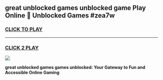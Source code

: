 
## great unblocked games unblocked game Play Online 👋 Unblocked Games #zea7w
<h3>
<a href="https://premium.freeplayer.one?title=great_unblocked_games&ref=21F">CLICK TO PLAY</a></h3>
<hr>

<h3>
<a href="https://premium.freeplayer.one?title=great_unblocked_games&ref=21F">CLICK 2 PLAY</a>
  
</h3>

<a href="https://premium.freeplayer.one?title=great_unblocked_games&ref=21F/"><img src="https://clearcache.store/games.png"></a>


**great unblocked games games unblocked: Your Gateway to Fun and Accessible Online Gaming**
